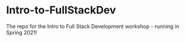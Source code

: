 # Intro-to-FullStackDev
The repo for the Intro to Full Stack Development workshop - running in Spring 2021!

